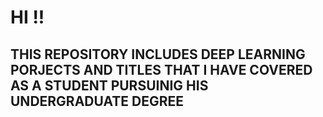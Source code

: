 # HI !! 
## THIS REPOSITORY INCLUDES DEEP LEARNING PORJECTS AND TITLES THAT I HAVE COVERED AS A STUDENT PURSUINIG HIS UNDERGRADUATE DEGREE
